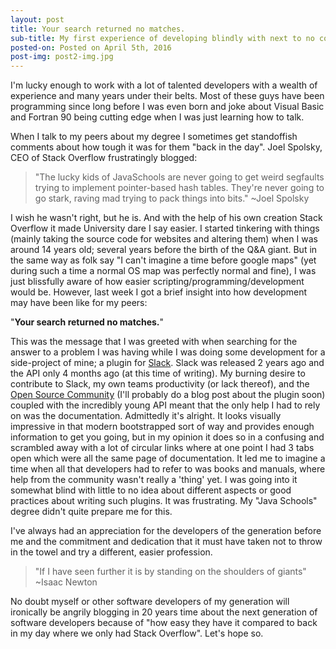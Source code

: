 ```yaml
---
layout: post
title: Your search returned no matches.
sub-title: My first experience of developing blindly with next to no code examples and confusingly written docs
posted-on: Posted on April 5th, 2016
post-img: post2-img.jpg
---
```

I'm lucky enough to work with a lot of talented developers with a wealth of experience and many years under their belts. Most of these guys have been programming since long before I was even born and joke about Visual Basic and Fortran 90 being cutting edge when I was just learning how to talk. 

When I talk to my peers about my degree I sometimes get standoffish comments about how tough it was for them "back in the day". Joel Spolsky, CEO of Stack Overflow frustratingly blogged:

>"The lucky kids of JavaSchools are never going to get weird segfaults trying to implement pointer-based hash tables. They're never going to go stark, raving mad trying to pack things into bits." ~Joel Spolsky 

I wish he wasn't right, but he is. And with the help of his own creation Stack Overflow it made University dare I say easier. I started tinkering with things (mainly taking the source code for websites and altering them) when I was around 14 years old; several years before the birth of the Q&A giant. But in the same way as folk say "I can't imagine a time before google maps" (yet during such a time a normal OS map was perfectly normal and fine), I was just blissfully aware of how easier scripting/programming/development would be. However, last week I got a brief insight into how development may have been like for my peers:

"**Your search returned no matches.**"

This was the message that I was greeted with when searching for the answer to a problem I was having while I was doing some development for a side-project of mine; a plugin for [Slack](https://slack.com/). Slack was released 2 years ago and the API only 4 months ago (at this time of writing). My burning desire to contribute to Slack, my own teams productivity (or lack thereof), and the [Open Source Community](http://www.github.com/smittey/slack-apps) (I'll probably do a blog post about the plugin soon) coupled with the incredibly young API meant that the only help I had to rely on was the documentation. Admittedly it's alright. It looks visually impressive in that modern bootstrapped sort of way and provides enough information to get you going, but in my opinion it does so in a confusing and scrambled away with a lot of circular links where at one point I had 3 tabs open which were all the same page of documentation. It led me to imagine a time when all that developers had to refer to was books and manuals, where help from the community wasn't really a 'thing' yet. I was going into it somewhat blind with little to no idea about different aspects or good practices about writing such plugins. It was frustrating. My "Java Schools" degree didn't quite prepare me for this.

I've always had an appreciation for the developers of the generation before me and the commitment and dedication that it must have taken not to throw in the towel and try a different, easier profession.  

>"If I have seen further it is by standing on the shoulders of giants" ~Isaac Newton

No doubt myself or other software developers of my generation will ironically be angrily blogging in 20 years time about the next generation of software developers because of "how easy they have it compared to back in my day where we only had Stack Overflow". Let's hope so.
